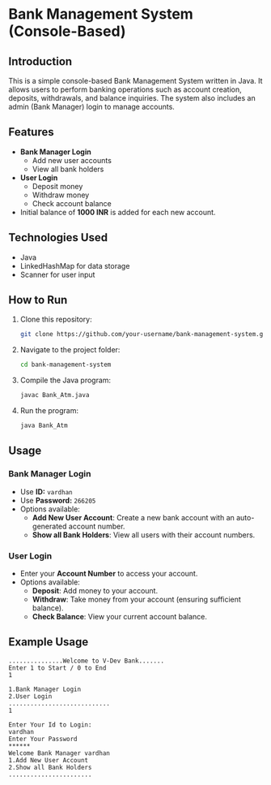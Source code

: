# Bank Management System (Console-Based)

## Introduction

This is a simple console-based Bank Management System written in Java. It allows users to perform banking operations such as account creation, deposits, withdrawals, and balance inquiries. The system also includes an admin (Bank Manager) login to manage accounts.

## Features

- **Bank Manager Login**
  - Add new user accounts
  - View all bank holders
- **User Login**
  - Deposit money
  - Withdraw money
  - Check account balance
- Initial balance of **1000 INR** is added for each new account.

## Technologies Used

- Java
- LinkedHashMap for data storage
- Scanner for user input

## How to Run

1. Clone this repository:
   ```sh
   git clone https://github.com/your-username/bank-management-system.git
   ```
2. Navigate to the project folder:
   ```sh
   cd bank-management-system
   ```
3. Compile the Java program:
   ```sh
   javac Bank_Atm.java
   ```
4. Run the program:
   ```sh
   java Bank_Atm
   ```

## Usage

### Bank Manager Login

- Use **ID:** `vardhan`
- Use **Password:** `266205`
- Options available:
  - **Add New User Account**: Create a new bank account with an auto-generated account number.
  - **Show all Bank Holders**: View all users with their account numbers.

### User Login

- Enter your **Account Number** to access your account.
- Options available:
  - **Deposit**: Add money to your account.
  - **Withdraw**: Take money from your account (ensuring sufficient balance).
  - **Check Balance**: View your current account balance.

## Example Usage

```
...............Welcome to V-Dev Bank.......
Enter 1 to Start / 0 to End
1

1.Bank Manager Login
2.User Login
............................
1

Enter Your Id to Login:
vardhan
Enter Your Password
******
Welcome Bank Manager vardhan
1.Add New User Account
2.Show all Bank Holders
.......................



